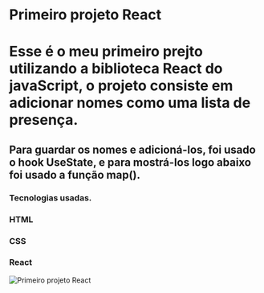 # Primeiro projeto React

# Esse é o meu primeiro prejto utilizando a biblioteca React do javaScript, o projeto consiste em adicionar nomes como uma lista de presença.

## Para guardar os nomes e adicioná-los, foi usado o hook UseState, e para mostrá-los logo abaixo foi usado a função map().

### Tecnologias usadas.

### HTML
### CSS
### React

![Primeiro projeto React](https://github.com/miguelfill/Primeiro-Projeto-React/blob/main/App-de-lista-de-presen%C3%A7a.gif)
